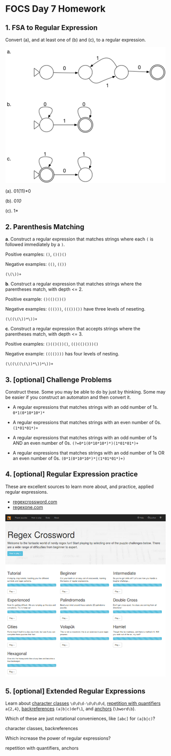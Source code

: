 # FOCS Day 7 Homework

## 1. FSA to Regular Expression

Convert (a), and at least one of (b) and (c), to a regular expression.

![Alt text](fsa-to-re.png)

(a). 01(11)*0

(b). 0*10*

(c). 1*

## 2. Parenthesis Matching

**a**. Construct a regular expression that matches strings where each `(` is followed immediately by a `)`.

Positive examples: `()`, `()()()`

Negative examples: `(()`, `(())`

`(\(\))+`

**b**. Construct a regular expression that matches strings where the parentheses match, with depth <= 2.

Positive example: `()(()())()`

Negative examples: `((()))`, `((())())` have three levels of neseting.

`(\((\(\))*\))+`

**c**. Construct a regular expression that accepts strings where the parentheses match, with depth <= 3.

Positive examples: `()(()())()`, `(()(()()))()`

Negative example: `(((())))` has four levels of nesting.

`(\((\((\(\))*\))*\))+`

## 3. [optional] Challenge Problems

Construct these. Some you may be able to do by just by thinking. Some may be easier if you construct an automaton and then convert it.

- A regular expressions that matches strings with an odd number of 1s.
`0*1(0*10*10*)*`

- A regular expressions that matches strings with an even number of 0s.
`(1*01*01*)+`

- A regular expressions that matches strings with an odd number of 1s AND an even number of 0s.
`(?=0*1(0*10*10*)*)(1*01*01*)+`

- A regular expressions that matches strings with an odd number of 1s OR an even number of 0s.
`(0*1(0*10*10*)*|(1*01*01*)+)`

## 4. [optional] Regular Expression practice
These are excellent sources to learn more about, and practice, applied regular expressions.

- [regexcrossword.com](https://regexcrossword.com)
- [regexone.com](https://regexone.com)

![Alt text](regexcrossword.png)

## 5. [optional] Extended Regular Expressions

Learn about [character classes](https://regexone.com/lesson/letters_and_digits) `\d\d\d-\d\d\d\d`, [repetition with quantifiers](https://regexone.com/lesson/repeating_characters) `a{2,4}`, [backreferences](http://www.regular-expressions.info/backref.html) `(a|b|c)def\1`, and [anchors](http://www.regular-expressions.info/anchors.html) (`\bword\b`).

Which of these are just notational conveniences, like `[abc]` for `(a|b|c)`?

character classes, backreferences

Which increase the power of regular expressions?

repetition with quantifiers, anchors
